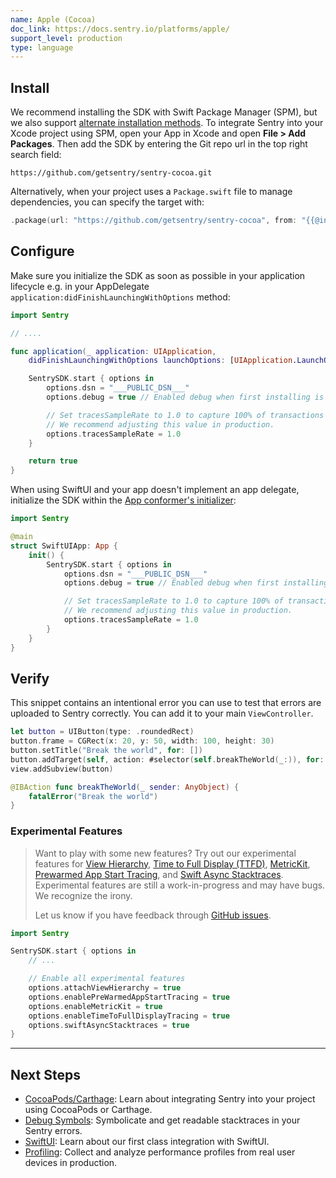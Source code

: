 ```yaml
---
name: Apple (Cocoa)
doc_link: https://docs.sentry.io/platforms/apple/
support_level: production
type: language
---
```


<!-- * * * * * * * * * * * *  * * * * * * * ATTENTION * * * * * * * * * * * * * * * * * * * * * * * *
*                          UPDATES WILL NO LONGER BE REFLECTED IN SENTRY                            *
*                                                                                                   *
* We've successfully migrated all "getting started/wizard" documents to the main Sentry repository, *
* where you can find them in the folder named "gettingStartedDocs" ->                               *
* https://github.com/getsentry/sentry/tree/master/static/app/gettingStartedDocs.                    *
*                                                                                                   *
* Find more details about the project in the concluded Epic ->                                      *
* https://github.com/getsentry/sentry/issues/48144                                                  *
*                                                                                                   *
* This document is planned to be removed in the future. However, it has not been removed yet,       *
* primarily because self-hosted users depend on it to access instructions for setting up their      *
* platform. We need to come up with a solution before removing these docs.                          *
* * * * * * * * * * * *  * * * * * * * ATTENTION * * * * * * * * * * * * * * * * * * * * * * * * * -->

## Install

We recommend installing the SDK with Swift Package Manager (SPM), but we also support [alternate installation methods](/platforms/apple/install/). To integrate Sentry into your Xcode project using SPM, open your App in Xcode and open **File > Add Packages**. Then add the SDK by entering the Git repo url in the top right search field:

```text
https://github.com/getsentry/sentry-cocoa.git
```

Alternatively, when your project uses a `Package.swift` file to manage dependencies, you can specify the target with:

```swift {tabTitle:Swift}
.package(url: "https://github.com/getsentry/sentry-cocoa", from: "{{@inject packages.version('sentry.cocoa') }}"),
```

## Configure

Make sure you initialize the SDK as soon as possible in your application lifecycle e.g. in your AppDelegate `application:didFinishLaunchingWithOptions` method:

```swift {tabTitle:Swift}
import Sentry

// ....

func application(_ application: UIApplication,
    didFinishLaunchingWithOptions launchOptions: [UIApplication.LaunchOptionsKey: Any]?) -> Bool {

    SentrySDK.start { options in
        options.dsn = "___PUBLIC_DSN___"
        options.debug = true // Enabled debug when first installing is always helpful

        // Set tracesSampleRate to 1.0 to capture 100% of transactions for performance monitoring.
        // We recommend adjusting this value in production.
        options.tracesSampleRate = 1.0
    }

    return true
}
```

When using SwiftUI and your app doesn't implement an app delegate, initialize the SDK within the [App conformer's initializer](<https://developer.apple.com/documentation/swiftui/app/main()>):

```swift
import Sentry

@main
struct SwiftUIApp: App {
    init() {
        SentrySDK.start { options in
            options.dsn = "___PUBLIC_DSN___"
            options.debug = true // Enabled debug when first installing is always helpful

            // Set tracesSampleRate to 1.0 to capture 100% of transactions for performance monitoring.
            // We recommend adjusting this value in production.
            options.tracesSampleRate = 1.0
        }
    }
}
```

## Verify

This snippet contains an intentional error you can use to test that errors are uploaded to Sentry correctly. You can add it to your main `ViewController`.

```swift
let button = UIButton(type: .roundedRect)
button.frame = CGRect(x: 20, y: 50, width: 100, height: 30)
button.setTitle("Break the world", for: [])
button.addTarget(self, action: #selector(self.breakTheWorld(_:)), for: .touchUpInside)
view.addSubview(button)

@IBAction func breakTheWorld(_ sender: AnyObject) {
    fatalError("Break the world")
}
```

### Experimental Features

> Want to play with some new features? Try out our experimental features for [View Hierarchy](/platforms/apple/guides/ios/enriching-events/viewhierarchy/), [Time to Full Display (TTFD)](/platforms/apple/guides/ios/performance/instrumentation/automatic-instrumentation/#time-to-full-display), [MetricKit](/platforms/apple/guides/watchos/configuration/metric-kit/), [Prewarmed App Start Tracing](https://docs.sentry.io/platforms/apple/performance/instrumentation/automatic-instrumentation/#prewarmed-app-start-tracing), and [Swift Async Stacktraces](/platforms/apple/guides/ios/#stitch-together-swift-concurrency-stack-traces). Experimental features are still a work-in-progress and may have bugs. We recognize the irony.
>
> Let us know if you have feedback through [GitHub issues](https://github.com/getsentry/sentry-cocoa/issues).

```swift {tabTitle:Swift}
import Sentry

SentrySDK.start { options in
    // ...

    // Enable all experimental features
    options.attachViewHierarchy = true
    options.enablePreWarmedAppStartTracing = true
    options.enableMetricKit = true
    options.enableTimeToFullDisplayTracing = true
    options.swiftAsyncStacktraces = true
}
```

---

## Next Steps

- [CocoaPods/Carthage](/platforms/apple/install/): Learn about integrating Sentry into your project using CocoaPods or Carthage.
- [Debug Symbols](/platforms/apple/dsym/): Symbolicate and get readable stacktraces in your Sentry errors.
- [SwiftUI](/platforms/apple/performance/instrumentation/swiftui-instrumentation/): Learn about our first class integration with SwiftUI.
- [Profiling](/platforms/apple/profiling/): Collect and analyze performance profiles from real user devices in production.
